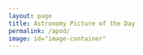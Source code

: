 ```yaml
---
layout: page
title: Astronomy Picture of the Day
permalink: /apod/
image: id="image-container"
---
```

<div id="image-container"></div>
<script src="path/to/your/script.js"></script>
